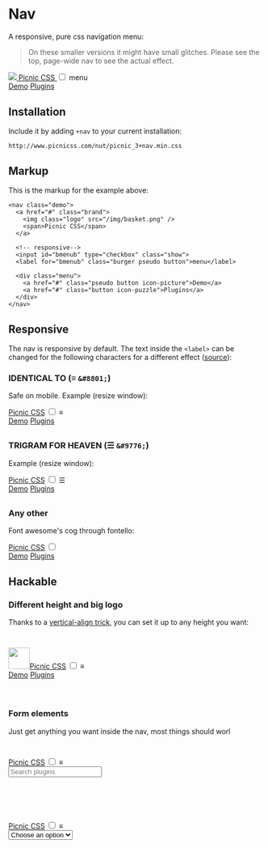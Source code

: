 # Nav

<style>
nav {
  margin-bottom: 30px;
}

nav.demo {
  position: relative;
  z-index: 9;
}

.imponent {
  padding: 2em 0;
}

.imponent .logo {
  height: 3em;
}
</style>

A responsive, pure css navigation menu:

> On these smaller versions it might have small glitches. Please see the top, page-wide nav to see the actual effect.  

<nav class="demo">
  <a href="#" class="brand">
    <img class="logo" src="/img/basket.png" />
    <span>Picnic CSS</span>
  </a>
  
  <!-- responsive-->
  <input id="bmenub" type="checkbox" class="show">
  <label for="bmenub" class="burger pseudo button">menu</label>

  <div class="menu">
    <a href="#" class="pseudo button icon-picture">Demo</a>
    <a href="#" class="button icon-puzzle">Plugins</a>
  </div>
</nav>



## Installation

Include it by adding `+nav` to your current installation:

    http://www.picnicss.com/nut/picnic_3+nav.min.css



## Markup

This is the markup for the example above:


    <nav class="demo">
      <a href="#" class="brand">
        <img class="logo" src="/img/basket.png" />
        <span>Picnic CSS</span>
      </a>
      
      <!-- responsive-->
      <input id="bmenub" type="checkbox" class="show">
      <label for="bmenub" class="burger pseudo button">menu</label>

      <div class="menu">
        <a href="#" class="pseudo button icon-picture">Demo</a>
        <a href="#" class="button icon-puzzle">Plugins</a>
      </div>
    </nav>


## Responsive

The nav is responsive by default. The text inside the `<label>` can be changed for the following characters for a different effect ([source](https://css-tricks.com/three-line-menu-navicon/)):

### IDENTICAL TO (&#8801; `&#8801;`)

Safe on mobile. Example (resize window):

<nav class="demo">
  <a href="#" class="brand">Picnic CSS</a>
  
  <!-- responsive-->
  <input id="bmenuc" type="checkbox" class="show">
  <label for="bmenuc" class="burger pseudo button">&#8801;</label>

  <div class="menu">
    <a href="#" class="pseudo button icon-picture">Demo</a>
    <a href="#" class="button icon-puzzle">Plugins</a>
  </div>
</nav>  

### TRIGRAM FOR HEAVEN (&#9776; `&#9776;`)

Example (resize window):

<nav class="demo">
  <a href="#" class="brand">Picnic CSS</a>
  
  <!-- responsive-->
  <input id="bmenud" type="checkbox" class="show">
  <label for="bmenud" class="burger pseudo button">&#9776;</label>

  <div class="menu">
    <a href="#" class="pseudo button icon-picture">Demo</a>
    <a href="#" class="button icon-puzzle">Plugins</a>
  </div>
</nav>

### Any other

Font awesome's cog through fontello:

<nav class="demo">
  <a href="#" class="brand">Picnic CSS</a>
  
  <!-- responsive-->
  <input id="bmenue" type="checkbox" class="show">
  <label for="bmenue" class="burger pseudo button"><i class="icon-cog"></i></label>

  <div class="menu">
    <a href="#" class="pseudo button icon-picture">Demo</a>
    <a href="#" class="button icon-puzzle">Plugins</a>
  </div>
</nav>


## Hackable

### Different height and big logo

Thanks to a [vertical-align trick](http://zerosixthree.se/vertical-align-anything-with-just-3-lines-of-css/), you can set it up to any height you want:

<nav class="demo imponent">
  <a href="#" class="brand"><img class="logo" src="/img/basket.png" /><span>Picnic CSS</span></a>
  
  <!-- responsive-->
  <input id="bmenuf" type="checkbox" class="show">
  <label for="bmenuf" class="burger pseudo button">&#8801;</label>

  <div class="menu">
    <a href="#" class="pseudo button icon-picture">Demo</a>
    <a href="#" class="button icon-puzzle">Plugins</a>
  </div>
</nav>


### Form elements

Just get anything you want inside the nav, most things should worl

<nav class="demo imponent">
  <a href="#" class="brand">Picnic CSS</a>
  
  <!-- responsive-->
  <input id="bmenug" type="checkbox" class="show">
  <label for="bmenug" class="burger pseudo button">&#8801;</label>

  <div class="menu">
    <input placeholder="Search plugins" />
  </div>
</nav>

<nav class="demo imponent">
  <a href="#" class="brand">Picnic CSS</a>
  
  <!-- responsive-->
  <input id="bmenug" type="checkbox" class="show">
  <label for="bmenug" class="burger pseudo button">&#8801;</label>

  <div class="menu">
    <div class="select">
      <select>
        <option>Choose an option</option>
        <option>Option 1</option>
        <option>Option 2</option>
      </select>
    </div>
  </div>
</nav>





